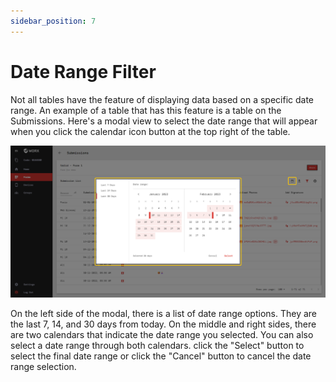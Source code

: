 ```yaml
---
sidebar_position: 7
---
```


# Date Range Filter

Not all tables have the feature of displaying data based on a specific date range. An example of a table that has this feature is a table on the Submissions. Here's a modal view to select the date range that will appear when you click the calendar icon button at the top right of the table.

![](/img/screenshots/website-application-usage/table-component/date-range-filter/date-range-filter-1.png)

On the left side of the modal, there is a list of date range options. They are the last 7, 14, and 30 days from today. On the middle and right sides, there are two calendars that indicate the date range you selected. You can also select a date range through both calendars. click the "Select" button to select the final date range or click the "Cancel" button to cancel the date range selection.